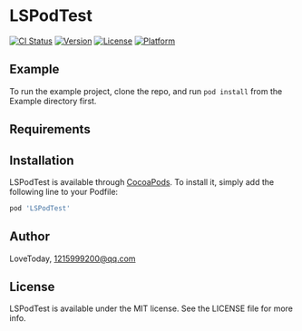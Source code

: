 # LSPodTest

[![CI Status](https://img.shields.io/travis/LoveToday/LSPodTest.svg?style=flat)](https://travis-ci.org/LoveToday/LSPodTest)
[![Version](https://img.shields.io/cocoapods/v/LSPodTest.svg?style=flat)](https://cocoapods.org/pods/LSPodTest)
[![License](https://img.shields.io/cocoapods/l/LSPodTest.svg?style=flat)](https://cocoapods.org/pods/LSPodTest)
[![Platform](https://img.shields.io/cocoapods/p/LSPodTest.svg?style=flat)](https://cocoapods.org/pods/LSPodTest)

## Example

To run the example project, clone the repo, and run `pod install` from the Example directory first.

## Requirements

## Installation

LSPodTest is available through [CocoaPods](https://cocoapods.org). To install
it, simply add the following line to your Podfile:

```ruby
pod 'LSPodTest'
```

## Author

LoveToday, 1215999200@qq.com

## License

LSPodTest is available under the MIT license. See the LICENSE file for more info.
